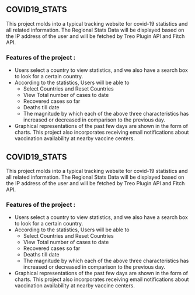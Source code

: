## COVID19_STATS

This project molds into a typical tracking website for covid-19 statistics and all related
information. The Regional Stats Data will be displayed based on the IP address of the
user and will be fetched by Treo Plugin API and Fitch API.

### Features of the project :
*  Users select a country to view statistics, and we also have a search box to look
for a certain country.
*  According to the statistics, Users will be able to 
    *  Select Countries and Reset Countries
    *  View Total number of cases to date
    *  Recovered cases so far
    *  Deaths till date
    *  The magnitude by which each of the above three characteristics has
increased or decreased in comparison to the previous day.
*  Graphical representations of the past few days are shown in the form of charts.
This project also incorporates receiving email notifications about vaccination availability at nearby vaccine centers.
## COVID19_STATS

This project molds into a typical tracking website for covid-19 statistics and all related
information. The Regional Stats Data will be displayed based on the IP address of the
user and will be fetched by Treo Plugin API and Fitch API.

### Features of the project :
*  Users select a country to view statistics, and we also have a search box to look
for a certain country.
*  According to the statistics, Users will be able to 
    *  Select Countries and Reset Countries
    *  View Total number of cases to date
    *  Recovered cases so far
    *  Deaths till date
    *  The magnitude by which each of the above three characteristics has
increased or decreased in comparison to the previous day.
*  Graphical representations of the past few days are shown in the form of charts.
This project also incorporates receiving email notifications about vaccination availability at nearby vaccine centers.
